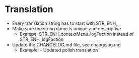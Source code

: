 # Translation
- Every translation string has to start with STR_ENH_
- Make sure the string name is unique and descriptive
  - Exampe: STR_ENH_contextMenu_logFaction instead of STR_ENH_logFaction
- Update the CHANGELOG.md file, see changelog.md
  - Example: - Updated polish translation
  
